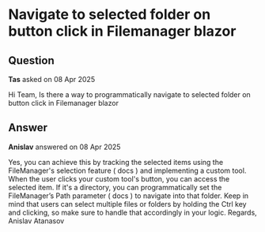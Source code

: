 # Navigate to selected folder on button click in Filemanager blazor

## Question

**Tas** asked on 08 Apr 2025

Hi Team, Is there a way to programmatically navigate to selected folder on button click in Filemanager blazor

## Answer

**Anislav** answered on 08 Apr 2025

Yes, you can achieve this by tracking the selected items using the FileManager's selection feature ( docs ) and implementing a custom tool. When the user clicks your custom tool's button, you can access the selected item. If it's a directory, you can programmatically set the FileManager’s Path parameter ( docs ) to navigate into that folder. Keep in mind that users can select multiple files or folders by holding the Ctrl key and clicking, so make sure to handle that accordingly in your logic. Regards, Anislav Atanasov
